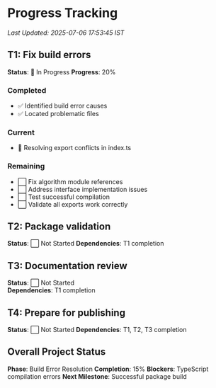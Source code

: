 # Progress Tracking
*Last Updated: 2025-07-06 17:53:45 IST*

## T1: Fix build errors
**Status**: 🔄 In Progress
**Progress**: 20%

### Completed
- ✅ Identified build error causes
- ✅ Located problematic files

### Current
- 🔄 Resolving export conflicts in index.ts

### Remaining
- ⬜ Fix algorithm module references  
- ⬜ Address interface implementation issues
- ⬜ Test successful compilation
- ⬜ Validate all exports work correctly

## T2: Package validation  
**Status**: ⬜ Not Started
**Dependencies**: T1 completion

## T3: Documentation review
**Status**: ⬜ Not Started  
**Dependencies**: T1 completion

## T4: Prepare for publishing
**Status**: ⬜ Not Started
**Dependencies**: T1, T2, T3 completion

## Overall Project Status
**Phase**: Build Error Resolution
**Completion**: 15%
**Blockers**: TypeScript compilation errors
**Next Milestone**: Successful package build
